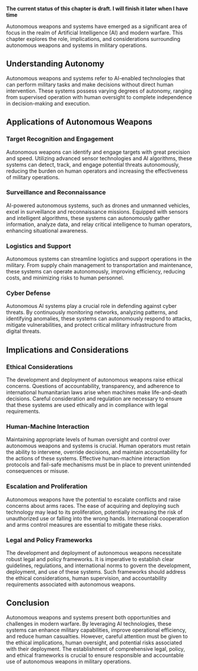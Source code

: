 **The current status of this chapter is draft. I will finish it later when I have time**

Autonomous weapons and systems have emerged as a significant area of focus in the realm of Artificial Intelligence (AI) and modern warfare. This chapter explores the role, implications, and considerations surrounding autonomous weapons and systems in military operations.

Understanding Autonomy
----------------------

Autonomous weapons and systems refer to AI-enabled technologies that can perform military tasks and make decisions without direct human intervention. These systems possess varying degrees of autonomy, ranging from supervised operation with human oversight to complete independence in decision-making and execution.

Applications of Autonomous Weapons
----------------------------------

### Target Recognition and Engagement

Autonomous weapons can identify and engage targets with great precision and speed. Utilizing advanced sensor technologies and AI algorithms, these systems can detect, track, and engage potential threats autonomously, reducing the burden on human operators and increasing the effectiveness of military operations.

### Surveillance and Reconnaissance

AI-powered autonomous systems, such as drones and unmanned vehicles, excel in surveillance and reconnaissance missions. Equipped with sensors and intelligent algorithms, these systems can autonomously gather information, analyze data, and relay critical intelligence to human operators, enhancing situational awareness.

### Logistics and Support

Autonomous systems can streamline logistics and support operations in the military. From supply chain management to transportation and maintenance, these systems can operate autonomously, improving efficiency, reducing costs, and minimizing risks to human personnel.

### Cyber Defense

Autonomous AI systems play a crucial role in defending against cyber threats. By continuously monitoring networks, analyzing patterns, and identifying anomalies, these systems can autonomously respond to attacks, mitigate vulnerabilities, and protect critical military infrastructure from digital threats.

Implications and Considerations
-------------------------------

### Ethical Considerations

The development and deployment of autonomous weapons raise ethical concerns. Questions of accountability, transparency, and adherence to international humanitarian laws arise when machines make life-and-death decisions. Careful consideration and regulation are necessary to ensure that these systems are used ethically and in compliance with legal requirements.

### Human-Machine Interaction

Maintaining appropriate levels of human oversight and control over autonomous weapons and systems is crucial. Human operators must retain the ability to intervene, override decisions, and maintain accountability for the actions of these systems. Effective human-machine interaction protocols and fail-safe mechanisms must be in place to prevent unintended consequences or misuse.

### Escalation and Proliferation

Autonomous weapons have the potential to escalate conflicts and raise concerns about arms races. The ease of acquiring and deploying such technology may lead to its proliferation, potentially increasing the risk of unauthorized use or falling into the wrong hands. International cooperation and arms control measures are essential to mitigate these risks.

### Legal and Policy Frameworks

The development and deployment of autonomous weapons necessitate robust legal and policy frameworks. It is imperative to establish clear guidelines, regulations, and international norms to govern the development, deployment, and use of these systems. Such frameworks should address the ethical considerations, human supervision, and accountability requirements associated with autonomous weapons.

Conclusion
----------

Autonomous weapons and systems present both opportunities and challenges in modern warfare. By leveraging AI technologies, these systems can enhance military capabilities, improve operational efficiency, and reduce human casualties. However, careful attention must be given to the ethical implications, human oversight, and potential risks associated with their deployment. The establishment of comprehensive legal, policy, and ethical frameworks is crucial to ensure responsible and accountable use of autonomous weapons in military operations.
